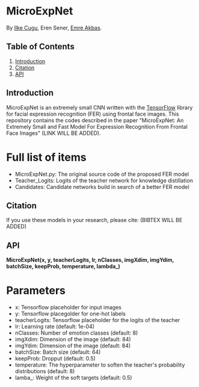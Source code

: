 # MicroExpNet

By [Ilke Cugu](https://scholar.google.com.tr/citations?user=v6YG0YEAAAAJ&hl=en), Eren Sener, [Emre Akbas](http://user.ceng.metu.edu.tr/~emre/).

## Table of Contents

1. [Introduction](#introduction)
2. [Citation](#citation)
3. [API](#api)

## Introduction

MicroExpNet is an extremely small CNN written with the [TensorFlow](https://www.tensorflow.org/) library for facial expression recognition (FER) using frontal face images. This repository contains the codes described in the paper "MicroExpNet: An Extremely Small and Fast Model For Expression Recognition From Frontal Face Images" (LINK WILL BE ADDED).

# Full list of items
  * MicroExpNet.py: The original source code of the proposed FER model
  * Teacher_Logits: Logits of the teacher network for knowledge distillation
  * Candidates: Candidate networks build in search of a better FER model
  
## Citation

If you use these models in your research, please cite:
(BIBTEX WILL BE ADDED)

## API
**MicroExpNet(x, y, teacherLogits, lr, nClasses, imgXdim, imgYdim, batchSize, keepProb, temperature, lambda_)**

# Parameters
  - x: Tensorflow placeholder for input images 
  - y: Tensorflow placegolder for one-hot labels
  - teacherLogits: Tensorflow placeholder for the logits of the teacher
  - lr: Learning rate (default: 1e-04)
  - nClasses: Number of emotion classes (default: 8)
  - imgXdim: Dimension of the image (default: 84)
  - imgYdim: Dimension of the image (default: 84)
  - batchSize: Batch size (default: 64)
  - keepProb: Dropput (default: 0.5)
  - temperature: The hyperparameter to soften the teacher's probability distributions (default: 8)
  - lamba_: Weight of the soft targets (default: 0.5)
